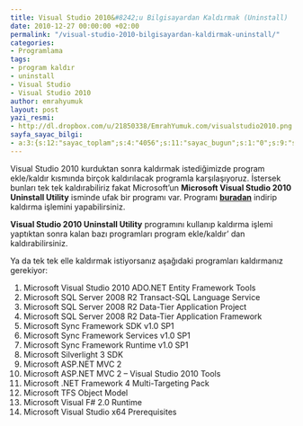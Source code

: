 ```yaml
---
title: Visual Studio 2010&#8242;u Bilgisayardan Kaldırmak (Uninstall)
date: 2010-12-27 00:00:00 +02:00
permalink: "/visual-studio-2010-bilgisayardan-kaldirmak-uninstall/"
categories:
- Programlama
tags:
- program kaldır
- uninstall
- Visual Studio
- Visual Studio 2010
author: emrahyumuk
layout: post
yazi_resmi:
- http://dl.dropbox.com/u/21850338/EmrahYumuk.com/visualstudio2010.png
sayfa_sayac_bilgi:
- a:3:{s:12:"sayac_toplam";s:4:"4056";s:11:"sayac_bugun";s:1:"0";s:9:"son_okuma";s:10:"1366288702";}
---
```


Visual Studio 2010 kurduktan sonra kaldırmak istediğimizde program ekle/kaldır kısmında birçok kaldırılacak programla karşılaşıyoruz. İstersek bunları tek tek kaldırabiliriz fakat Microsoft&#8217;un **Microsoft Visual Studio 2010 Uninstall Utility** isminde ufak bir programı var. Programı **[buradan][1]** indirip kaldırma işlemini yapabilirsiniz.  
<!--more-->

**Visual Studio 2010 Uninstall Utility** programını kullanıp kaldırma işlemi yaptıktan sonra kalan bazı programları program ekle/kaldır&#8217; dan kaldırabilirsiniz.

Ya da tek tek elle kaldırmak istiyorsanız aşağıdaki programları kaldırmanız gerekiyor:

1.  Microsoft Visual Studio 2010 ADO.NET Entity Framework Tools
2.  Microsoft SQL Server 2008 R2 Transact-SQL Language Service
3.  Microsoft SQL Server 2008 R2 Data-Tier Application Project
4.  Microsoft SQL Server 2008 R2 Data-Tier Application Framework
5.  Microsoft Sync Framework SDK v1.0 SP1
6.  Microsoft Sync Framework Services v1.0 SP1
7.  Microsoft Sync Framework Runtime v1.0 SP1
8.  Microsoft Silverlight 3 SDK
9.  Microsoft ASP.NET MVC 2
10. Microsoft ASP.NET MVC 2 &#8211; Visual Studio 2010 Tools
11. Microsoft .NET Framework 4 Multi-Targeting Pack
12. Microsoft TFS Object Model
13. Microsoft Visual F# 2.0 Runtime
14. Microsoft Visual Studio x64 Prerequisites

 [1]: http://dl.dropbox.com/u/233963/Programlar/VS2010_Uninstall-RTM.ENU.rar